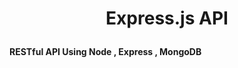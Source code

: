 
   # <p align = Center> Express.js API</p> 
   <strong align = Center> RESTful API Using Node , Express , MongoDB </strong>
